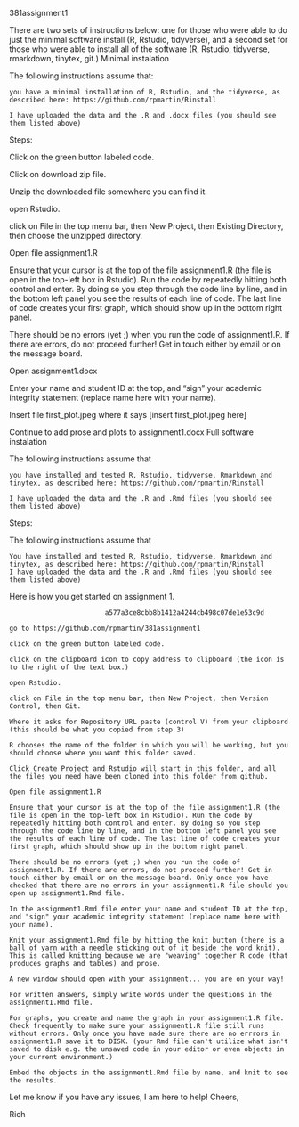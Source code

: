 381assignment1

There are two sets of instructions below: one for those who were able to do just the minimal software install (R, Rstudio, tidyverse), and a second set for those who were able to install all of the software (R, Rstudio, tidyverse, rmarkdown, tinytex, git.)
Minimal instalation

The following instructions assume that:

    you have a minimal installation of R, Rstudio, and the tidyverse, as described here: https://github.com/rpmartin/Rinstall

    I have uploaded the data and the .R and .docx files (you should see them listed above)

Steps:

Click on the green button labeled code.

Click on download zip file.

Unzip the downloaded file somewhere you can find it.

open Rstudio.

click on File in the top menu bar, then New Project, then Existing Directory, then choose the unzipped directory.

Open file assignment1.R

Ensure that your cursor is at the top of the file assignment1.R (the file is open in the top-left box in Rstudio). Run the code by repeatedly hitting both control and enter. By doing so you step through the code line by line, and in the bottom left panel you see the results of each line of code. The last line of code creates your first graph, which should show up in the bottom right panel.

There should be no errors (yet ;) when you run the code of assignment1.R. If there are errors, do not proceed further! Get in touch either by email or on the message board.

Open assignment1.docx

Enter your name and student ID at the top, and “sign” your academic integrity statement (replace name here with your name).

Insert file first_plot.jpeg where it says [insert first_plot.jpeg here]

Continue to add prose and plots to assignment1.docx
Full software instalation

The following instructions assume that

    you have installed and tested R, Rstudio, tidyverse, Rmarkdown and tinytex, as described here: https://github.com/rpmartin/Rinstall

    I have uploaded the data and the .R and .Rmd files (you should see them listed above)

Steps:

The following instructions assume that

    You have installed and tested R, Rstudio, tidyverse, Rmarkdown and tinytex, as described here: https://github.com/rpmartin/Rinstall
    I have uploaded the data and the .R and .Rmd files (you should see them listed above)

Here is how you get started on assignment 1.

                            a577a3ce8cbb8b1412a4244cb498c07de1e53c9d

    go to https://github.com/rpmartin/381assignment1

    click on the green button labeled code.

    click on the clipboard icon to copy address to clipboard (the icon is to the right of the text box.)

    open Rstudio.

    click on File in the top menu bar, then New Project, then Version Control, then Git.

    Where it asks for Repository URL paste (control V) from your clipboard (this should be what you copied from step 3)

    R chooses the name of the folder in which you will be working, but you should choose where you want this folder saved.

    Click Create Project and Rstudio will start in this folder, and all the files you need have been cloned into this folder from github.

    Open file assignment1.R

    Ensure that your cursor is at the top of the file assignment1.R (the file is open in the top-left box in Rstudio). Run the code by repeatedly hitting both control and enter. By doing so you step through the code line by line, and in the bottom left panel you see the results of each line of code. The last line of code creates your first graph, which should show up in the bottom right panel.

    There should be no errors (yet ;) when you run the code of assignment1.R. If there are errors, do not proceed further! Get in touch either by email or on the message board. Only once you have checked that there are no errors in your assignment1.R file should you open up assignment1.Rmd file.

    In the assignment1.Rmd file enter your name and student ID at the top, and "sign" your academic integrity statement (replace name here with your name).

    Knit your assignment1.Rmd file by hitting the knit button (there is a ball of yarn with a needle sticking out of it beside the word knit). This is called knitting because we are "weaving" together R code (that produces graphs and tables) and prose.

    A new window should open with your assignment... you are on your way!

    For written answers, simply write words under the questions in the assignment1.Rmd file.

    For graphs, you create and name the graph in your assignment1.R file. Check frequently to make sure your assignment1.R file still runs without errors. Only once you have made sure there are no errrors in assignment1.R save it to DISK. (your Rmd file can't utilize what isn't saved to disk e.g. the unsaved code in your editor or even objects in your current environment.)

    Embed the objects in the assignment1.Rmd file by name, and knit to see the results.

Let me know if you have any issues, I am here to help! Cheers,

Rich